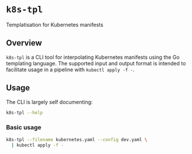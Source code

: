 # `k8s-tpl`

Templatisation for Kubernetes manifests

## Overview

`k8s-tpl` is a CLI tool for interpolating Kubernetes manifests using the Go templating language.
The supported input and output format is intended to facilitate usage in a pipeline with `kubectl apply -f -`.

## Usage

The CLI is largely self documenting:

```sh
k8s-tpl --help
```

### Basic usage

```sh
k8s-tpl --filename kubernetes.yaml --config dev.yaml \
  | kubectl apply -f -
```
